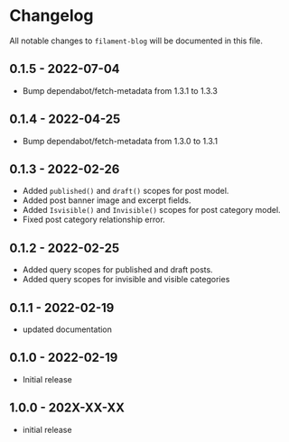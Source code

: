 # Changelog

All notable changes to `filament-blog` will be documented in this file.

## 0.1.5 - 2022-07-04

- Bump dependabot/fetch-metadata from 1.3.1 to 1.3.3

## 0.1.4 - 2022-04-25

- Bump dependabot/fetch-metadata from 1.3.0 to 1.3.1

## 0.1.3 - 2022-02-26

- Added `published()` and `draft()` scopes for post model.
- Added post banner image and excerpt fields.
- Added `Isvisible()` and `Invisible()` scopes for post category model.
- Fixed post category relationship error.

## 0.1.2 - 2022-02-25

- Added query scopes for published and draft posts.
- Added query scopes for invisible and visible categories

## 0.1.1 - 2022-02-19

- updated documentation

## 0.1.0 - 2022-02-19

- Initial release

## 1.0.0 - 202X-XX-XX

- initial release
